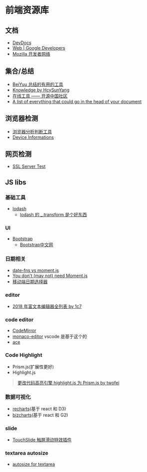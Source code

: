 # 前端资源库

## 文档

* [DevDocs](http://devdocs.io/)
* [Web | Google Developers](https://developers.google.com/web/)
* [Mozilla 开发者网络](https://developer.mozilla.org/zh-CN/)

## 集合/总结

* [BeiYuu 总结的有用的工具](http://beiyuu.com/wiki)
* [Knowledge by HcySunYang](https://kb.hcysun.me/#/)
* [在线工具 —— 开源中国社区](http://tool.oschina.net/)
* [A list of everything that could go in the head of your document](http://gethead.info/)

## 浏览器检测

* [浏览器分析判断工具](http://passer-by.com/browser/)
* [Device Informations](http://mydevice.io/)

## 网页检测

* [SSL Server Test](https://www.ssllabs.com/ssltest/analyze.html)

## JS libs

### 基础工具

* [lodash](https://lodash.com/docs)
  * [lodash 的 _.transform 是个好东西](https://stackoverflow.com/questions/26749704/lodash-groupby-on-object-preserve-keys)

### UI

* [Bootstrap](http://getbootstrap.com)
  * [Bootstrap中文网](http://www.bootcss.com)

### 日期相关

* [date-fns vs moment.js](https://github.com/date-fns/date-fns/issues/275#issuecomment-26493418)
* [You don't (may not) need Moment.js](https://github.com/you-dont-need/You-Dont-Need-Momentjs)
* [移动端日期选择器](http://cubiq.org/dropbox/sw/)

### editor

* [2018 年富文本编辑器全列表 by 1c7](http://1c7.me/2018-rich-text-wysiwyg-editor-full-list/)

### code editor

* [CodeMirror](https://github.com/codemirror/CodeMirror)
* [monaco-editor](https://github.com/Microsoft/monaco-editor) vscode 是基于这个的
* [ace](https://github.com/ajaxorg/ace)

### Code Highlight

* Prism.js(扩展性更好)
* Highlight.js
> [更改代码高亮引擎 highlight.js 为 Prism.js by twofei](https://blog.twofei.com/725/)

### 数据可视化

* [recharts](http://recharts.org/#/en-US/api)(基于 react 和 D3)
* [bizcharts](http://bizcharts.net/products/bizCharts/api/bizcharts)(基于 react 和 G2)

### slide

* [TouchSlide 触屏滑动特效插件](http://www.superslide2.com/TouchSlide/index.html)

### textarea autosize

* [autosize for textarea](https://github.com/jackmoore/autosize)